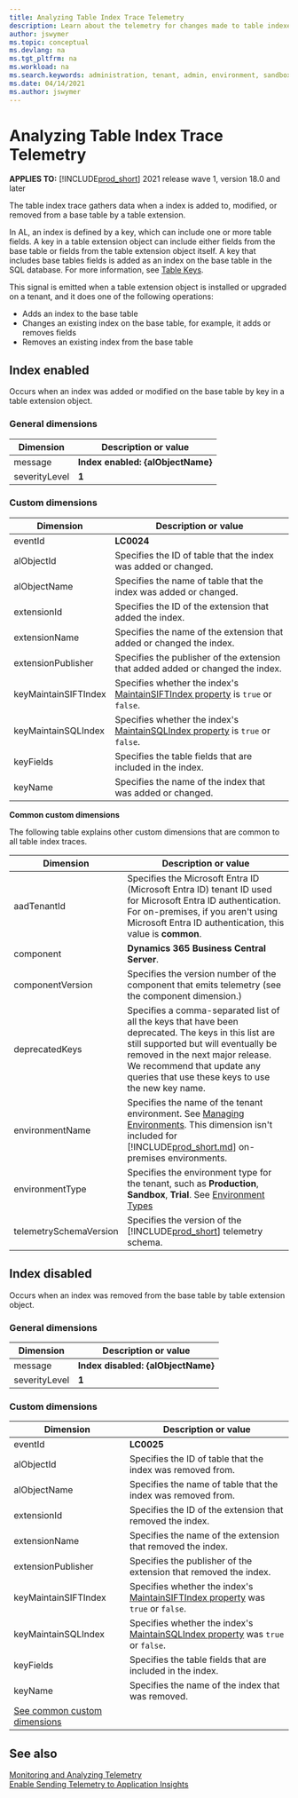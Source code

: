 ```yaml
---
title: Analyzing Table Index Trace Telemetry
description: Learn about the telemetry for changes made to table indexes  
author: jswymer
ms.topic: conceptual
ms.devlang: na
ms.tgt_pltfrm: na
ms.workload: na
ms.search.keywords: administration, tenant, admin, environment, sandbox, telemetry, table keys, indexes, keys, indexes
ms.date: 04/14/2021
ms.author: jswymer
---
```


# Analyzing Table Index Trace Telemetry

**APPLIES TO:** [!INCLUDE[prod_short](../includes/prod_short.md)] 2021 release wave 1, version 18.0 and later

The table index trace gathers data when a index is added to, modified, or removed from a base table by a table extension.  

In AL, an index is defined by a key, which can include one or more table fields. A key in a table extension object can include either fields from the base table or fields from the table extension object itself. A key that includes base tables fields is added as an index on the base table in the SQL database. For more information, see [Table Keys](../developer/devenv-table-keys.md).

This signal is emitted when a table extension object is installed or upgraded on a tenant, and it does one of the following operations:

- Adds an index to the base table
- Changes an existing index on the base table, for example, it adds or removes fields
- Removes an existing index from the base table

## <a name="enabled"></a>Index enabled 

Occurs when an index was added or modified on the base table by key in a table extension object.

### General dimensions

|Dimension|Description or value|
|---------|-----|
|message|**Index enabled: {alObjectName}**|
|severityLevel|**1**|

### Custom dimensions

| Dimension | Description or value |
|--|--|
| eventId | **LC0024** |
| alObjectId | Specifies the ID of table that the index was added or changed. |
| alObjectName | Specifies the name of table that the index was added or changed. |
| extensionId | Specifies the ID of the extension that added the index. |
| extensionName | Specifies the name of the extension that added or changed the index. |
| extensionPublisher | Specifies the publisher of the extension that added added or changed the index. |
| keyMaintainSIFTIndex | Specifies whether the index's [MaintainSIFTIndex property](../developer/properties/devenv-maintainsiftindex-property.md) is  `true` or `false`. |
| keyMaintainSQLIndex | Specifies whether the index's [MaintainSQLIndex property](../developer/properties/devenv-maintainsqlindex-property.md) is  `true` or `false`. |
| keyFields | Specifies the table fields that are included in the index. |
| keyName | Specifies the name of the index that was added or changed. |

<a name="other"></a>**Common custom dimensions**

The following table explains other custom dimensions that are common to all table index traces. 

|Dimension|Description or value|
|---------|-----|
|aadTenantId|Specifies the Microsoft Entra ID (Microsoft Entra ID) tenant ID used for Microsoft Entra ID authentication. For on-premises, if you aren't using Microsoft Entra ID authentication, this value is **common**. |
|component|**Dynamics 365 Business Central Server**.|
|componentVersion|Specifies the version number of the component that emits telemetry (see the component dimension.)|
|deprecatedKeys|Specifies a comma-separated list of all the keys that have been deprecated. The keys in this list are still supported but will eventually be removed in the next major release. We recommend that update any queries that use these keys to use the new key name.|
|environmentName|Specifies the name of the tenant environment. See [Managing Environments](tenant-admin-center-environments.md). This dimension isn't included for [!INCLUDE[prod_short.md](../includes/prod_short.md)] on-premises environments.|
|environmentType|Specifies the environment type for the tenant, such as **Production**, **Sandbox**, **Trial**. See [Environment Types](tenant-admin-center-environments.md#types-of-environments)|
|telemetrySchemaVersion|Specifies the version of the [!INCLUDE[prod_short](../developer/includes/prod_short.md)] telemetry schema.|


<!--
{"extensionVersion":"1.0.0.0","Telemetry schema version":"0.1","telemetrySchemaVersion":"0.1","extensionPublisher":"Default publisher","Component version":"18.0.22893.23353","Extension version":"1.0.0.0","componentVersion":"18.0.22893.23353","Environment type":"Production","Extension App Id":"dac46aa2-3007-49d1-93c1-80d337c173e6","environmentType":"Production","deprecatedKeys":"Extension name, Extension App Id, Extension version, Telemetry schema version, Component, Component version, Telemetry schema version, AadTenantId, Environment name, Environment type","Extension name":"bc-index5","extensionName":"bc-index5","alObjectName":"MyBaseTable","AadTenantId":"common","aadTenantId":"common","extensionId":"dac46aa2-3007-49d1-93c1-80d337c173e6","alObjectId":"50120","component":"Dynamics 365 Business Central Server","Component":"Dynamics 365 Business Central Server","eventId":"LC0024","keyMaintainSQLIndex":"True","keyName":"Key2","keyMaintainSIFTIndex":"False","keyFields":"MyBaseField1, MyBaseField2"}

-->

## <a name="disabled"></a>Index disabled

Occurs when an index was removed from the base table by table extension object.

### General dimensions

|Dimension|Description or value|
|---------|-----|
|message|**Index disabled: {alObjectName}**|
|severityLevel|**1**|

### Custom dimensions

| Dimension | Description or value |
|--|--|
| eventId | **LC0025** |
| alObjectId | Specifies the ID of table that the index was removed from. |
| alObjectName | Specifies the name of table that the index was removed from. |
| extensionId | Specifies the ID of the extension that removed the index. |
| extensionName | Specifies the name of the extension that removed the index. |
| extensionPublisher | Specifies the publisher of the extension that removed the index. |
| keyMaintainSIFTIndex | Specifies whether the index's [MaintainSIFTIndex property](../developer/properties/devenv-maintainsiftindex-property.md) was `true` or `false`. |
| keyMaintainSQLIndex | Specifies whether the index's [MaintainSQLIndex property](../developer/properties/devenv-maintainsqlindex-property.md) was  `true` or `false`. |
| keyFields | Specifies the table fields that are included in the index. |
| keyName | Specifies the name of the index that was removed. |
| [See common custom dimensions](#other) |

<!--
{"extensionVersion":"1.0.0.0","Telemetry schema version":"0.1","telemetrySchemaVersion":"0.1","extensionPublisher":"Default publisher","Component version":"18.0.22893.23353","Extension version":"1.0.0.0","Environment type":"Production","componentVersion":"18.0.22893.23353","Extension App Id":"dac46aa2-3007-49d1-93c1-80d337c173e6","environmentType":"Production","deprecatedKeys":"Extension name, Extension App Id, Extension version, Telemetry schema version, Component, Component version, Telemetry schema version, AadTenantId, Environment name, Environment type","Extension name":"bc-index5","extensionName":"bc-index5","alObjectName":"MyBaseTable","aadTenantId":"common","AadTenantId":"common","extensionId":"dac46aa2-3007-49d1-93c1-80d337c173e6","Component":"Dynamics 365 Business Central Server","alObjectId":"50120","component":"Dynamics 365 Business Central Server","eventId":"LC0025","keyMaintainSIFTIndex":"False","keyMaintainSQLIndex":"True","keyFields":"MyBaseField1, MyBaseField2","keyName":"Key2"}

-->
## See also

[Monitoring and Analyzing Telemetry](telemetry-overview.md)  
[Enable Sending Telemetry to Application Insights](telemetry-enable-application-insights.md)  

